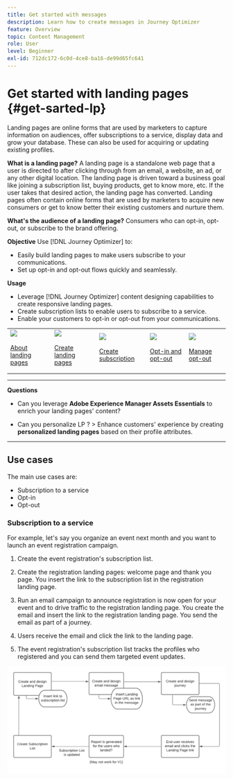 ```yaml
---
title: Get started with messages
description: Learn how to create messages in Journey Optimizer
feature: Overview
topic: Content Management
role: User
level: Beginner
exl-id: 712dc172-6c0d-4ce8-ba16-de99d65fc641
---
```

# Get started with landing pages {#get-sarted-lp}

Landing pages are online forms that are used by marketers to capture information on audiences, offer subscriptions to a service, display data and grow your database. These can also be used for acquiring or updating existing profiles.

**What is a landing page?**
A landing page is a standalone web page that a user is directed to after clicking through from an email, a website, an ad, or any other digital location. The landing page is driven toward a business goal like joining a subscription list, buying products, get to know more, etc. If the user takes that desired action, the landing page has converted. Landing pages often contain online forms that are used by marketers to acquire new consumers or get to know better their existing customers and nurture them.

**What's the audience of a landing page?**
Consumers who can opt-in, opt-out, or subscribe to the brand offering.

**Objective**
Use [!DNL Journey Optimizer] to:
* Easily build landing pages to make users subscribe to your communications.
* Set up opt-in and opt-out flows quickly and seamlessly.
<!--Easily build attractive/efficient landing pages to drive the best conversion.-->

**Usage**
* Leverage [!DNL Journey Optimizer] content designing capabilities to create responsive landing pages.
* Create subscription lists to enable users to subscribe to a service.
* Enable your customers to opt-in or opt-out from your communications.

<table>
<tr>
<td><img src="assets/do-not-localize/icon_design.svg" width="60px"><p><a href="create-lp.md">About landing pages</a></p></td>
<td><img src="assets/do-not-localize/icon_assets.svg" width="60px"><p><a href="create-lp.md">Create landing pages</a></p></td>
<td><img src="assets/do-not-localize/icon_personalization.svg" width="60px"><p><a href="create-lp.md">Create subscription</a></p></td>
<td><img src="assets/do-not-localize/icon_messages.svg" width="60px"><p><a href="create-lp.md">Opt-in and opt-out</a></p></td>
<td><img src="assets/do-not-localize/icon_design.svg" width="60px"><p><a href="consent.md">Manage opt-out</a></p></td>
</tr>
</table>

***

**Questions**

* Can you leverage **Adobe Experience Manager Assets Essentials** to enrich your landing pages' content?

* Can you personalize LP ? > Enhance customers' experience by creating **personalized landing pages** based on their profile attributes.

***

## Use cases

The main use cases are:
* Subscription to a service
* Opt-in
* Opt-out

### Subscription to a service

For example, let's say you organize an event next month and you want to launch an event registration campaign.

1. Create the event registration's subscription list.

1. Create the registration landing pages: welcome page and thank you page. You insert the link to the subscription list in the registration landing page.

1. Run an email campaign to announce registration is now open for your event and to drive traffic to the registration landing page. You create the email and insert the link to the registration landing page. You send the email as part of a journey.

1. Users receive the email and click the link to the landing page.

1. The event registration's subscription list tracks the profiles who registered and you can send them targeted event updates.

![](../assets/lp_subscription-uc.png)



